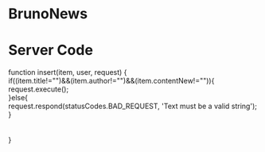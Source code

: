 # BrunoNews
<h1>Server Code</h1>
function insert(item, user, request) {</br>
    if((item.title!="")&&(item.author!="")&&(item.contentNew!="")){</br>
        request.execute();</br>
    }else{</br>
        request.respond(statusCodes.BAD_REQUEST, 'Text must be a valid string');</br>
    }</br>
 </br>   
 </br>
}</br>
